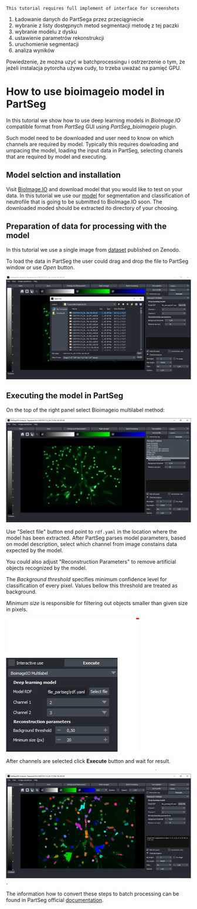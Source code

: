 

`This tutorial requires full implement of interface for screenshots`

1. Ładowanie danych do PartSega przez przeciągniecie
2. wybranie z listy dostępnych metod segmentacji metodę z tej paczki
3. wybranie modelu z dysku
4. ustawienie parametrów rekonstrukcji
5. uruchomienie segmentacji
6. analiza wyników

Powiedzenie, że można uzyć w batchprocessingu i ostrzerzenie o tym, że jeżeli instalacja pytorcha używa cudy,
to trzeba uważać na pamięć GPU.

# How to use bioimageio model in PartSeg

In this tutorial we show how to use deep learning models in *BioImage.IO* compatible format from *PartSeg* GUI using *PartSeg_bioimageio* plugin. 

Such model need to be downloaded and user need to know on which channels are required by model. Typically this requires dowloading and umpacing the model, 
loading the input data in PartSeg, selecting chanels that are required by model and executing. 



## Model selction and installation

Visit [BioImage.IO](https://bioimage.io/) and download model that you would like to test on your data. In this tutorial we use our [model](put_link) for segmentation and classification of neutrofile that is going to be submitted to BioImage.IO soon. The downloaded moded should be extracted ito directory of your choosing.

## Preparation of data for processing with the model

In this tutorial we use a single image from [dataset](https://zenodo.org/record/7335430) published on Zenodo.

To load the data in PartSeg the user could drag and drop the file to PartSeg window or use *Open* button.

![Open file view](images/open_file_tr.png)


## Executing the model in PartSeg

On the top of the right panel select Bioimageio multilabel method:

![Bioimageio multilabel selection](images/select_model_tr.png)

Use "Select file" button end point to `rdf.yaml` in the location where the model has been extracted.
After PartSeg parses model parameters, based on model description, select which channel from image constains data expected by the model. 

You could also adjust "Reconstruction Parameters" to remove artificial objects recognized by the model. 

The *Background threshold* specifies minimum confidence level for classification of every pixel. Values bellow this threshold are treated as background. 

*Minimum size* is responsible for filtering out objects smaller than given size in pixels.


![set basic model parameters](images/methd_params_adjust.png)

After channels are selected click **Execute** button and wait for result. 

![result of model execute](images/model_output.png).

The information how to convert these steps to batch processing can be found in PartSeg official [documentation](https://partseg.readthedocs.io/en/latest/interface-overview/interface-overview.html#batch-processing).